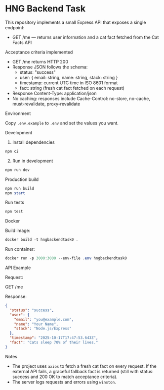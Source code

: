 # HNG Backend Task

This repository implements a small Express API that exposes a single endpoint:

- GET /me — returns user information and a cat fact fetched from the Cat Facts API

Acceptance criteria implemented

- GET /me returns HTTP 200
- Response JSON follows the schema:
  - status: "success"
  - user: { email: string, name: string, stack: string }
  - timestamp: current UTC time in ISO 8601 format
  - fact: string (fresh cat fact fetched on each request)
- Response Content-Type: application/json
- No caching: responses include Cache-Control: no-store, no-cache, must-revalidate, proxy-revalidate

Environment

Copy `.env.example` to `.env` and set the values you want.

Development

1. Install dependencies

```powershell
npm ci
```

2. Run in development

```powershell
npm run dev
```

Production build

```powershell
npm run build
npm start
```

Run tests

```powershell
npm test
```

Docker

Build image:

```powershell
docker build -t hngbackendtask0 .
```

Run container:

```powershell
docker run -p 3000:3000 --env-file .env hngbackendtask0
```

API Example

Request:

GET /me

Response:

```json
{
  "status": "success",
  "user": {
    "email": "you@example.com",
    "name": "Your Name",
    "stack": "Node.js/Express"
  },
  "timestamp": "2025-10-17T17:47:53.643Z",
  "fact": "Cats sleep 70% of their lives."
}
```

Notes

- The project uses `axios` to fetch a fresh cat fact on every request. If the external API fails, a graceful fallback fact is returned (still with status: success and 200 OK to match acceptance criteria).
- The server logs requests and errors using `winston`.
